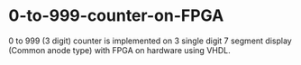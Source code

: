 # 0-to-999-counter-on-FPGA
0 to 999 (3 digit) counter is implemented on 3 single digit 7 segment display (Common anode type) with FPGA on hardware using VHDL.
